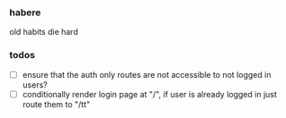 ### habere
old habits die hard

### todos
- [ ] ensure that the auth only routes are not accessible to not logged in users?
- [ ] conditionally render login page at "/", if user is already logged in just route them to "/tt"